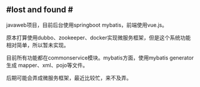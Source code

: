 #lost and found #
---
javaweb项目，目前后台使用springboot mybatis，前端使用vue.js。

原本打算使用dubbo、zookeeper、docker实现微服务框架，但是这个系统功能相对简单，所以暂未实现。

目前所有功能都在commonservice模块。mybatis方面，使用mybatis generator生成 mapper、xml、pojo等文件。

后期可能会弄成微服务框架，最近比较忙，来不及弄。


